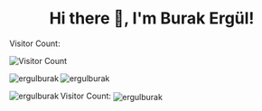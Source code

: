 <h1 align="center">Hi there 👋, I'm Burak Ergül!</h1>

Visitor Count:


![Visitor Count](https://profile-counter.glitch.me/ergulburak/count.svg)


<p><img align="left" src="https://github-readme-stats.vercel.app/api?username=ergulburak&show_icons=true&theme=github_dark&hide=prs" alt="ergulburak" width="%50"/></p>
<p><img align="center" src="https://github-readme-stats.vercel.app/api/top-langs/?username=ergulburak&layout=compact&theme=github_dark" alt="ergulburak" width="%50"/></p>

<p><img align="left" src="https://spotify-recently-played-readme.vercel.app/api?user=11164240191&count=1" alt="ergulburak" width="%50"/></p>
<p>Visitor Count:
  <img align="center" src="https://profile-counter.glitch.me/ergulburak/count.svg" alt="ergulburak" width="%50"/></p>
<!--
**msoygen/msoygen** is a ✨ _special_ ✨ repository because its `README.md` (this file) appears on your GitHub profile.

Here are some ideas to get you started:

- 🔭 I’m currently working on ...
- 🌱 I’m currently learning ...
- 👯 I’m looking to collaborate on ...
- 🤔 I’m looking for help with ...
- 💬 Ask me about ...
- 📫 How to reach me: ...
- 😄 Pronouns: ...
- ⚡ Fun fact: ...
-->
